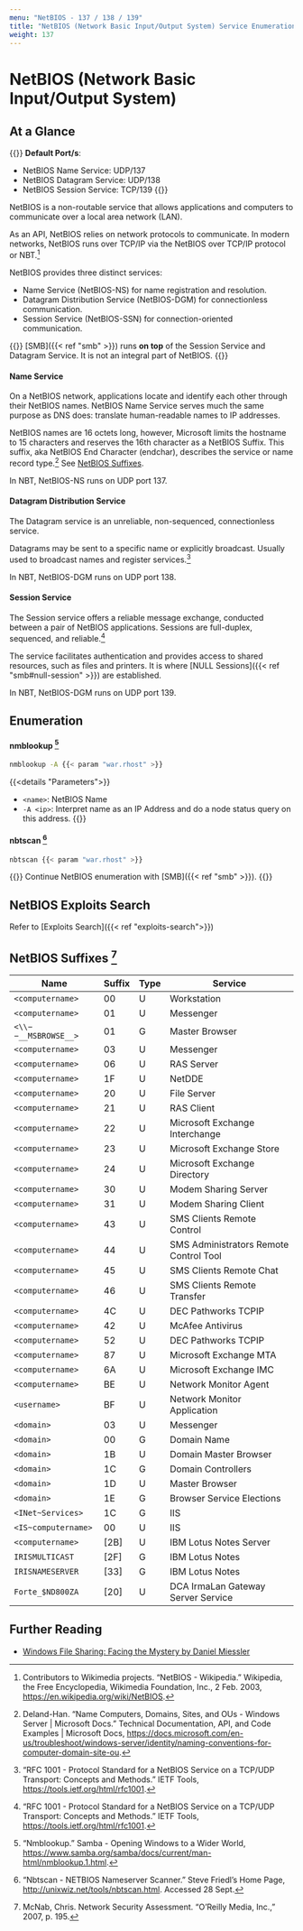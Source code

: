 ```yaml
---
menu: "NetBIOS - 137 / 138 / 139"
title: "NetBIOS (Network Basic Input/Output System) Service Enumeration"
weight: 137
---
```

# NetBIOS (Network Basic Input/Output System)

## At a Glance

{{<highlight>}}
**Default Port/s**:
- NetBIOS Name Service: UDP/137
- NetBIOS Datagram Service: UDP/138
- NetBIOS Session Service: TCP/139
{{</highlight>}}

NetBIOS is a non-routable service
that allows applications and computers
to communicate over a local area network (LAN).

As an API,
NetBIOS relies on network protocols to communicate.
In modern networks,
NetBIOS runs over TCP/IP via the NetBIOS over TCP/IP protocol
or NBT.[^wiki-netbios]

NetBIOS provides three distinct services:
- Name Service (NetBIOS-NS) for name registration and resolution.
- Datagram Distribution Service (NetBIOS-DGM) for connectionless communication.
- Session Service (NetBIOS-SSN) for connection-oriented communication.

{{<note>}}
[SMB]({{< ref "smb" >}}) runs **on top** of the Session Service and Datagram Service.
It is not an integral part of NetBIOS.
{{</note>}}

#### Name Service

On a NetBIOS network,
applications locate and identify each other
through their NetBIOS names.
NetBIOS Name Service serves much the same purpose as DNS does:
translate human-readable names to IP addresses.

NetBIOS names are 16 octets long,
however,
Microsoft limits the hostname to 15 characters
and reserves the 16th character
as a NetBIOS Suffix.
This suffix,
aka NetBIOS End Character (endchar),
describes the service or name record type.[^ms-names]
See [NetBIOS Suffixes](#netbios-suffixes).

In NBT,
NetBIOS-NS runs on UDP port 137.

#### Datagram Distribution Service

The Datagram service is an unreliable,
non-sequenced,
connectionless service.

Datagrams may be sent to a specific name
or explicitly broadcast.
Usually used to broadcast names
and register services.[^rfc-1001]

In NBT,
NetBIOS-DGM runs on UDP port 138.

#### Session Service

The Session service offers a reliable message exchange,
conducted between a pair of NetBIOS applications.
Sessions are full-duplex,
sequenced,
and reliable.[^rfc-1001]

The service facilitates authentication
and provides access to shared resources,
such as files and printers.
It is where [NULL Sessions]({{< ref "smb#null-session" >}}) are established.

In NBT,
NetBIOS-DGM runs on UDP port 139.

## Enumeration

#### nmblookup [^nmblookup]
```sh
nmblookup -A {{< param "war.rhost" >}}
```
{{<details "Parameters">}}
- `<name>`: NetBIOS Name
- `-A <ip>`: Interpret name as an IP Address and do a node status query on this address.
{{</details>}}

#### nbtscan [^nbtscan]
```sh
nbtscan {{< param "war.rhost" >}}
```

{{<note>}}
Continue NetBIOS enumeration with [SMB]({{< ref "smb" >}}).
{{</note>}}

## NetBIOS Exploits Search

Refer to [Exploits Search]({{< ref "exploits-search">}})

## NetBIOS Suffixes [^mcnab-nsa]

| Name                 | Suffix | Type | Service                                |
| -------------------- | ------ | ---- | -------------------------------------- |
| `<computername>`     | 00     | U    | Workstation                            |
| `<computername>`     | 01     | U    | Messenger                              |
| `<\\−−__MSBROWSE__>` | 01     | G    | Master Browser                         |
| `<computername>`     | 03     | U    | Messenger                              |
| `<computername>`     | 06     | U    | RAS Server                             |
| `<computername>`     | 1F     | U    | NetDDE                                 |
| `<computername>`     | 20     | U    | File Server                            |
| `<computername>`     | 21     | U    | RAS Client                             |
| `<computername>`     | 22     | U    | Microsoft Exchange Interchange         |
| `<computername>`     | 23     | U    | Microsoft Exchange Store               |
| `<computername>`     | 24     | U    | Microsoft Exchange Directory           |
| `<computername>`     | 30     | U    | Modem Sharing Server                   |
| `<computername>`     | 31     | U    | Modem Sharing Client                   |
| `<computername>`     | 43     | U    | SMS Clients Remote Control             |
| `<computername>`     | 44     | U    | SMS Administrators Remote Control Tool |
| `<computername>`     | 45     | U    | SMS Clients Remote Chat                |
| `<computername>`     | 46     | U    | SMS Clients Remote Transfer            |
| `<computername>`     | 4C     | U    | DEC Pathworks TCPIP                    |
| `<computername>`     | 42     | U    | McAfee Antivirus                       |
| `<computername>`     | 52     | U    | DEC Pathworks TCPIP                    |
| `<computername>`     | 87     | U    | Microsoft Exchange MTA                 |
| `<computername>`     | 6A     | U    | Microsoft Exchange IMC                 |
| `<computername>`     | BE     | U    | Network Monitor Agent                  |
| `<username>`         | BF     | U    | Network Monitor Application            |
| `<domain>`           | 03     | U    | Messenger                              |
| `<domain>`           | 00     | G    | Domain Name                            |
| `<domain>`           | 1B     | U    | Domain Master Browser                  |
| `<domain>`           | 1C     | G    | Domain Controllers                     |
| `<domain>`           | 1D     | U    | Master Browser                         |
| `<domain>`           | 1E     | G    | Browser Service Elections              |
| `<INet~Services>`    | 1C     | G    | IIS                                    |
| `<IS~computername>`  | 00     | U    | IIS                                    |
| `<computername>`     | [2B]   | U    | IBM Lotus Notes Server                 |
| `IRISMULTICAST`      | [2F]   | G    | IBM Lotus Notes                        |
| `IRISNAMESERVER`     | [33]   | G    | IBM Lotus Notes                        |
| `Forte_$ND800ZA`     | [20]   | U    | DCA IrmaLan Gateway Server Service     |

## Further Reading

- [Windows File Sharing: Facing the Mystery by Daniel Miessler](https://danielmiessler.com/blog/windowsfilesharing/)

[^wiki-netbios]: Contributors to Wikimedia projects. “NetBIOS - Wikipedia.” Wikipedia, the Free Encyclopedia, Wikimedia Foundation, Inc., 2 Feb. 2003, https://en.wikipedia.org/wiki/NetBIOS.
[^ms-names]: Deland-Han. “Name Computers, Domains, Sites, and OUs - Windows Server | Microsoft Docs.” Technical Documentation, API, and Code Examples | Microsoft Docs, https://docs.microsoft.com/en-us/troubleshoot/windows-server/identity/naming-conventions-for-computer-domain-site-ou.
[^mcnab-nsa]: McNab, Chris. Network Security Assessment. “O’Reilly Media, Inc.,” 2007, p. 195.
[^rfc-1001]: “RFC 1001 - Protocol Standard for a NetBIOS Service on a TCP/UDP Transport: Concepts and Methods.” IETF Tools, https://tools.ietf.org/html/rfc1001.
[^nmblookup]: “Nmblookup.” Samba - Opening Windows to a Wider World, https://www.samba.org/samba/docs/current/man-html/nmblookup.1.html.
[^nbtscan]: “Nbtscan - NETBIOS Nameserver Scanner.” Steve Friedl’s Home Page, http://unixwiz.net/tools/nbtscan.html. Accessed 28 Sept.
